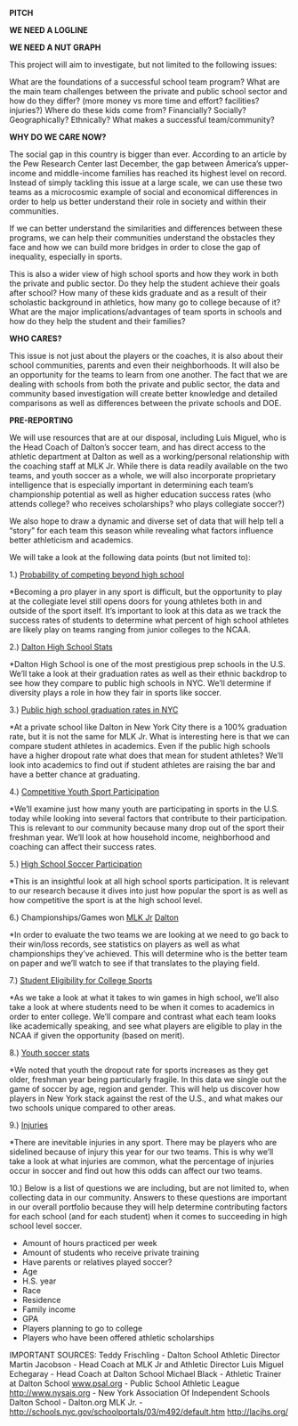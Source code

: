 **PITCH**

**WE NEED A LOGLINE**

**WE NEED A NUT GRAPH** 

This project will aim to investigate, but not limited to the following issues:

What are the foundations of a successful school team program?
What are the main team challenges between the private and public school sector and how do they differ? (more money vs more time and effort? facilities? injuries?)
Where do these kids come from?  Financially? Socially? Geographically? Ethnically?
What makes a successful team/community?


**WHY DO WE CARE NOW?**

The social gap in this country is bigger than ever.  According to an article by the Pew Research Center last December, the gap between America’s upper-income and middle-income families has reached its highest level on record.  Instead of simply tackling this issue at a large scale, we can use these two teams as a microcosmic example of social and economical differences in order to help us better understand their role in society and within their communities.

If we can better understand the similarities and differences between these programs, we can help their communities understand the obstacles they face and how we can build more bridges in order to close the gap of inequality, especially in sports.

This is also a wider view of high school sports and how they work in both the private and public sector.  Do they help the student achieve their goals after school? How many of these kids graduate and as a result of their scholastic background in athletics, how many go to college because of it?  What are the major implications/advantages of team sports in schools and how do they help the student and their families?

**WHO CARES?**         

This issue is not just about the players or the coaches, it is also about their school communities, parents and even their neighborhoods. It will also be an opportunity for the teams to learn from one another.  The fact that we are dealing with schools from both the private and public sector, the data and community based investigation will create better knowledge and detailed comparisons as well as differences between the private schools and DOE.

**PRE-REPORTING**

We will use resources that are at our disposal, including Luis Miguel, who is the Head Coach of Dalton’s soccer team, and has direct access to the athletic department at Dalton as well as a working/personal relationship with the coaching staff at MLK Jr.
While there is data readily available on the two teams, and youth soccer as a whole, we will also incorporate proprietary intelligence that is especially important in determining each team’s championship potential as well as higher education success rates (who attends college? who receives scholarships? who plays collegiate soccer?)

We also hope to draw a dynamic and diverse set of data that will help tell a “story” for each team this season while revealing what factors influence better athleticism and academics.

We will take a look at the following data points (but not limited to):

1.) [Probability of competing beyond high school](http://www.ncaa.org/about/resources/research/probability-competing-beyond-high-school)

*Becoming a pro player in any sport is difficult, but the opportunity to play at the collegiate level still opens doors for young athletes both in and outside of the sport itself. It’s important to look at this data as we track the success rates of students to determine what percent of high school athletes are likely play on teams ranging from junior colleges to the NCAA.

2.) [Dalton High School Stats](http://high-schools.com/directory/ny/cities/new-york/dalton-school/00941729/)

*Dalton High School is one of the most prestigious prep schools in the U.S. We’ll take a look at their graduation rates as well as their ethnic backdrop to see how they compare to public high schools in NYC. We’ll determine if diversity plays a role in how they fair in sports like soccer.

3.) [Public high school graduation rates in NYC](http://schools.nyc.gov/Accountability/data/GraduationDropoutReports/default.htm)

*At a private school like Dalton in New York City there is a 100% graduation rate, but it is not the same for MLK Jr. What is interesting here is that we can compare student athletes in academics. Even if the public high schools have a higher dropout rate what does that mean for student athletes? We’ll look into academics to find out if student athletes are raising the bar and have a better chance at graduating.

4.) [Competitive Youth Sport Participation](http://espn.go.com/espn/story/_/id/9469252/hidden-demographics-youth-sports-espn-magazine)

*We’ll examine just how many youth are participating in sports in the U.S. today while looking into several factors that contribute to their participation. This is relevant to our community because many drop out of the sport their freshman year. We’ll look at how household income, neighborhood and coaching can affect their success rates.

5.) [High School Soccer Participation](http://www.nfhs.org/ParticipationStatics/PDF/2013-14_Participation_Survey_PDF.pdf)

*This is an insightful look at all high school sports participation. It is relevant to our research because it dives into just how popular the sport is as well as how competitive the sport is at the high school level.   

6.) Championships/Games won [MLK Jr](http://www.psal.org/profiles/team-profile.aspx#012/03548)
[Dalton](http://www.maxpreps.com/local/team/records/year_by_year_results.aspx?gendersport=boys,soccer&schoolid=ccd3fe4f-fd61-487b-86e6-2f9fd97a7489)

*In order to evaluate the two teams we are looking at we need to go back to their win/loss records, see statistics on players as well as what championships they’ve achieved. This will determine who is the better team on paper and we’ll watch to see if that translates to the playing field.

7.) [Student Eligibility for College Sports](http://www.athleticscholarships.net/academic-requirements.htm)

*As we take a look at what it takes to win games in high school, we’ll also take a look at where students need to be when it comes to academics in order to enter college. We’ll compare and contrast what each team looks like academically speaking, and see what players are eligible to play in the NCAA if given the opportunity (based on merit).

8.) [Youth soccer stats](http://www.youthsportsconsulting.com/us-youth-soccer-statistics-infographic/)

*We noted that youth the dropout rate for sports increases as they get older, freshman year being particularly fragile. In this data we single out the game of soccer by age, region and gender. This will help us discover how players in New York stack against the rest of the U.S., and what makes our two schools unique compared to other areas.

9.) [Injuries](http://www.youthsportsconsulting.com/us-youth-soccer-statistics-infographic/)

*There are inevitable injuries in any sport. There may be players who are sidelined because of injury this year for our two teams. This is why we’ll take a look at what injuries are common, what the percentage of injuries occur in soccer and find out how this odds can affect our two teams.

10.) Below is a list of questions we are including, but are not limited to, when collecting data in our community. Answers to these questions are important in our overall portfolio because they will help determine contributing factors for each school (and for each student) when it comes to succeeding in high school level soccer.   

- Amount of hours practiced per week
- Amount of students who receive private training
- Have parents or relatives played soccer?
- Age
- H.S. year
- Race
- Residence
- Family income
- GPA
- Players planning to go to college
- Players who have been offered athletic scholarships

IMPORTANT SOURCES:
Teddy Frischling - Dalton School Athletic Director
Martin Jacobson - Head Coach at MLK Jr and Athletic Director
Luis Miguel Echegaray - Head Coach at Dalton School
Michael Black - Athletic Trainer at Dalton School
www.psal.org  -   Public School Athletic League
http://www.nysais.org -  New York Association Of Independent Schools
Dalton School -  Dalton.org
MLK Jr. -  http://schools.nyc.gov/schoolportals/03/m492/default.htm
               http://lacjhs.org/





